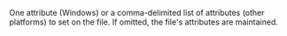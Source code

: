 One attribute (Windows) or a comma-delimited list of attributes (other platforms) to set on the file. 
If omitted, the file's attributes are maintained.